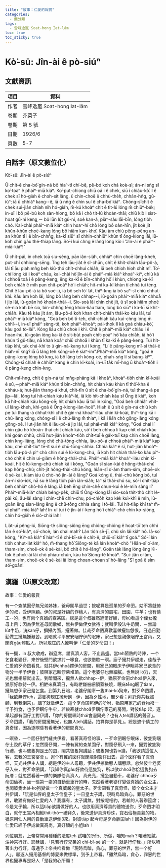 ```yaml
---
title: "故事：仁愛的報賞"
categories:
  - 無分類
tags:
  - 雪峰逸嵐 Soat-hong Iat-lâm
toc: true
toc_sticky: true
---
```


# Kò͘-sū: Jîn-ài ê pò-siúⁿ

## 文獻資訊

| 項目 | 資料 |
|---|---|
| 作者 | 雪峰逸嵐 Soat-hong Iat-lâm |
| 卷期 | 芥菜子 |
| 卷期 | 第 5 號 |
| 日期 | 1926/6 |
| 頁數 | 5-7 |

## 白話字（原文數位化）

Kò͘-sū: Jîn-ài ê pò-siúⁿ

Ū chi̍t-ê cha-bó͘ gín-ná bô hiaⁿ-tī chí-bē, pē-bó koh chá koè-sì; án-ni sǹg sī ko͘-toaⁿ ê pháiⁿ-miā kiáⁿ. Ko͘-put-chiong chiū oá i ê chek, siū i chiàu-kò͘. I ê chek sī hó-gia̍h ê choh-sit lâng, ū chin-choē ê chhù-the̍h, chhân-hn̂g, gû-iûⁿ; iā ū chhiàⁿ kang--ê, iā ū nn̄g ê chin suí ê cha-bó͘ kiáⁿ. Chóng-sīchit ê chek sui-jiân chiah nih hó-gia̍h, m̄-kú khoàⁿ chit ê ti̍t-lú lóng m̄ chiūⁿ-ba̍k; in-uī i bô pē-bú koh sàn-hiong, bô kā i chò ti̍t-lú khoán-thāi; chiū kiò i siat-hoat gû-ni keng,－ bô lūn lu̍t gû-ni, soé kan-á, piàⁿ-sàu lāi-bīn, lóng tio̍h chò. Kai-chài pháiⁿ-miā kiáⁿ chin hoaⁿ-hí chò lóng bô oàn-hīn, ji̍t koè ji̍t khûn-khûn choè-kang lóng bô hiâm kan-khó͘. Kàu àm chiū pêng-pêng an-an khùn tī i ê bīn-chhn̂g, ka-kī siūⁿ sī chhin-chhiūⁿ khùn tī ông-kiong lāi, iū-koh chin gâu thé-thiap lâng. Só͘-í kui chng ê lâng lóng kiò i "Jîn-ài ê pháiⁿ-miā-kiáⁿ!"

Ū chi̍t-pái, in chek toā siu-sêng, pān iân-sia̍h, chhiáⁿ chin choē lâng-kheh, put-chí chhiong-sēng. Tng teh lāu-jia̍t ê sî-chūn, chi̍t ê khit-chia̍h lāu-pô-á, lâi tī āu piah mn̂g beh kiû-thó chi̍t-chhuì chia̍h, iā beh chioh hioh chi̍t mî. To͘-chí lóng kā i koáⁿ cháu, kai-chài hō͘ jîn-ài ê pháiⁿ-miā kiáⁿ khoàⁿ-kìⁿ, chiū kā i chhoā toà i ê pâng-keng, ēng ka-kī ê bīn-chhn̂g hō͘ i khùn, chiong ka-kī beh chia̍h ê mi̍h pun chi̍t-poàⁿ hō͘ i chia̍h; hit-mî ka-kī khùn tī chhâ tui téng. Chit ê lāu-pô-á iā bô soè-jī, iā bô seh ló͘-la̍t, thiⁿ-kng iā bô saⁿ-sî chiū chhut-khì. Kàu àm koh lâi, lóng bô lâng beh chhap--i, iû-goân pháiⁿ-miā kiáⁿ chhoā i ji̍p lâi, iū-goân hó khoán-thāi--i. Sio-soà lâi chin chē ji̍t, ū sî soà hiâm phoē sè-niá kah bē sio, bîn-chhn̂g tēng khùn-liáu tiam, lóng bô siūⁿ i ka-kī sī khit-chia̍h. Kàu tē káu ji̍t àm, lāu-pô-á koh khan chi̍t-chia̍h thái-ko káu lâi, tuì pháiⁿ-miā kiáⁿ kóng, "Goá beh bô tī-teh, chit-chiah káu kui-chng lóng m̄ chhī--i, in-uī pháiⁿ sèng-tē, koh pháiⁿ-khoàⁿ; pài-thok lí kā goá chiàu-kò͘, kàu goá tò-lâi". Kóng liáu chiū choè i khì. Chit ê pháiⁿ-miā kiáⁿ chiàu i ê hoan-hù, iû-goân iōng ka-kī ê si̍t-bu̍t poah chi̍t-poàⁿ hō͘ káu chia̍h, iā hō͘ i khùn tī gû-tiâu, nā khah koâⁿ chiū chhoā i khùn tī ka-kī ê pâng-keng. Tuì hit-tia̍p khí, ta̍k chá-khí to ū gin-ná-kang tuì i kóng, "Lí ê pâng-keng mî-sî thái-ē hiah-nī kng? iā ū lâng teh kóng-oē ê siaⁿ-im".Pháiⁿ-miā kiáⁿ kóng, "goá ê pâng-keng lóng bô kng, iā bô lâng teh kóng-oē, phah-sǹg lí sī bāng-kìⁿ". Chóng-sī chiah ê chhiàⁿ kang ê chin kî-koài, in-uī ta̍k mī-hng ū khoàⁿ-tio̍h i ê pâng-keng chin-kng.

Chi̍t-mî-hng, chi̍t ê gín-ná tuì mn̂g-phāng kā i khoàⁿ, khoàⁿ-tio̍h chin kî-koài ê sū,－pháiⁿ-miā kiáⁿ khùn tī bîn-chhn̂g, hit chiah káu khùn tī thô͘-kha ê chháu-á; hut-jiân thang-á khui, chi̍t-tīn ū si̍t ê cha-bó͘ gín-ná, tuì thang-á pe ji̍p--lâi, lóng tuì hit-chiah káu kiâⁿ-lé, iā kiò hit-chiah káu sī Ông ê kiáⁿ, koh kā hit-chiah káu kóng-oē; hit chiah kàu iā tuì in kóng, "Goá beh chhiáⁿ vhit-uī lâng-kheh, khì-goá ê Ông-kiong-iàn-hoē". Hiah ê ū si̍t ê gín-ná chiū koh pe tuì thang-á chhut-khì chit ê gín-ná khoàⁿ-liáu chin kî-koài, thiⁿ-kng kā i chú-lâng kóng, chóng-sī i ê chú-lâng m̄ thiaⁿ, i kā i lia̍h chò gōng-lâng kóng gōng-oē. Hut-jiân hit ê lāu-pô-á ji̍p lâi, tuì phái-miā kiáⁿ kóng, "Goá chai lí chin gâu hó khoán-thāi chit chiah káu, só͘-í beh chhoā lí kap chit chiah káu khì goán chhù; chiū hut-jiân khoàⁿ-tio̍h chi̍t-tuī ê ga̍k-tuī kap chin choē lâng, chin kng-liāng, lóng chē chū-tōng-chhia, lāu-pô-á chhoā pháiⁿ-miā kiáⁿ kap káu, chē chi̍t-tiuⁿ tē-it suí ê chū-tōng-chhia. Chhia kiâⁿ ê sî, hut-jiân khoàⁿ-tio̍h lāu-pô-á pìⁿ chò chin suí ê lú-kong-chú, iā koh hit chiah thái-ko káu pìⁿ-chò chi̍t ê chin ui-giâm ê hông-thài-chú. Pháiⁿ-miā kiáⁿ khoàⁿ-liáu chin kî-koài, hit ê lú-kong-chú chiah kā i kóng, "Goán sī sian-kài ê hông-thài-chú kap hông-chú; chi̍t-ji̍t hông-thài-chú kóng, hiān-sî o͘-àm tham-sim, choē-ok ê sè-kài, kiám iáu ū chò-hó jîn-ài ê lâng? Goá kóng ū, thài-chú kóng bô, tuì án-ni sio-iok, nā su ê lâng tio̍h pān iân-sia̍h; taⁿ sī thài-chú su, só͘-í chit-tia̍p beh chhiáⁿ chò-hó ê lâng. iā beh ēng chin-chē chun-kuì ê lé-mi̍h sàng lí" Pháiⁿ-miā-kiáⁿ chiah bêng-pe̍k, chiū tī Ông-kiong lāi sio-soà thit-thô chi̍t lé-pài kú, āu-lâi sàng i chin-chē chin-chu, pó-chio̍h kap ke̍k kuì-khì ê mi̍h, iû-goân ēng sian-lâng ēng ê chū-tōng chhia sàng i tò-lâi. Tuì hit-tia̍p khí taⁿ m̄-sī pháiⁿ-miā kiáⁿ lah! In-uī tuì i ê jîn-ài í-keng hō͘ i chiâⁿ-chò chin ko-siōng, chin hó-gia̍h ê sió-chiá lah!

Lia̍t-uī pêng-iú, Siōng-tè siông-siông ēng chióng-chióng ê hoat-tō͘ teh chhì lán ê só͘-kiâⁿ, só͘-choè, lán chai mah? Lán tio̍h sè-jī, chù sîn lâi kiâⁿ hó. Iâ-so͘ kóng, "Kìⁿ-nā kiâⁿ tī hiaⁿ-tī ê chí-bī-sè ê chi̍t-ê, chiū-sī kiâⁿ tī goá." Só͘-í lán tio̍h chhut-la̍t kiâⁿ hó, m̄-thang hō͘ Siōng-tè kā lán khoàⁿ-chò "Hiān-sî o͘-àm, tham-sim, choē-ok ê sè-kài, bô chi̍t ê hó-lâng". Goān ta̍k lâng lóng ēng Ki-tok ê phok-ài lâi chò phiau-chún, kàu hō͘ Siōng-tè khoàⁿ. "Sui-jiân o͘-àm, tham-sim, choē-ok ê sè-kài iā lóng choan-choan sī hó-lâng "Sī goá ê sim só͘-goān!

## 漢羅（Ùi原文改寫）

故事：仁愛的報賞

有一个查某囡仔無兄弟姊妹，爸母閣早過世；按呢算是孤單的歹命囝。姑不將就倚伊的叔，受伊照顧。伊的叔是好額的作穡人，有真濟的厝宅、田園、牛羊；也有倩工--的，也有兩个真媠的查某囝。總是這个叔雖然遮爾好額，毋kú看這个侄女攏毋上目；因為伊無爸母閣散鄉，無共伊做侄女款待；就叫伊設法牛奶間，－無論lu̍t牛奶，洗kan仔，摒掃內面，攏著做。佳哉歹命囝真歡喜做攏無怨恨，日過日勤勤做工攏無嫌艱苦。到暗就平平安安睏佇伊的眠床，家己想是親像睏佇王宮內，又閣真gâu體貼人。所以規庄的人攏叫伊「仁愛的歹命囝！」

有一擺，in 叔大收成，辦筵席，請真濟人客，不止昌盛。當teh鬧熱的時陣，一个乞食老婆仔，來佇後壁門欲求討一喙食，也欲借歇一暝。廚子攏共伊趕走，佳哉予仁愛的歹命囝看見，就共伊chhoā蹛伊的房間，用家己的眠床予伊睏將家己欲食的物分一半予伊食；彼暝家己睏佇柴堆頂。這个老婆仔也無細膩，也無說 ló͘力，天光也無相辭就出去。到暗閣來，攏無人欲chhap--伊，猶原歹命囝chhoā伊入來，猶原好款待--伊。相紲來真濟日，有時紲嫌被細領蓋袂燒，眠床tēng睏了tiam，攏無想伊家己是乞食。到第九日暗，老婆仔閣牽一隻thái-ko狗來，對歹命囝講，「我欲無佇teh，這隻狗規庄攏毋飼--伊，因為歹性地，閣歹看；拜託你共我照顧，到我倒來」。講了就做伊去。這个歹命囝照伊的吩咐，猶原用家己的食物撥一半予狗食，也予伊睏佇牛牢，若較寒就chhoā伊睏佇家己的房間。對彼tia̍p 起，逐早起都有囡仔工對伊講，「你的房間暝時thái會遐爾光？也有人teh講話的聲音」。歹命囝講，「我的房間攏無光，也無人teh講話，拍算你是夢見」。總是遮个倩工的真奇怪，因為逐暝昏有看著伊的房間真光。

一暝昏，一个囡仔對門縫共伊看，看著真奇怪的事，－歹命囝睏佇眠床，彼隻狗睏佇土跤的草仔；忽然窗仔開，一陣有翼的查某囡仔，對窗仔飛入--來，攏對彼隻狗行禮，也叫彼隻狗是王的囝，閣共彼隻狗講話；彼隻狗也對in講，「我欲請這位人客，去我的王宮宴會」。遐个有翼的囡仔就閣飛對窗仔出去。這个囡仔看了真奇怪，天光共伊主人講，總是伊的主人毋聽，伊共伊掠做戇人講戇話。忽然彼个老婆仔入來，對歹命囝講，「我知你真gâu好款待這隻狗，所以欲chhoā你佮這隻狗去阮厝；就忽然看著一隊的樂隊佮真濟人，真光亮，攏坐自動車，老婆仔 chhoā歹命囝佮狗，坐一張第一媠的自動車車行的時，忽然看著老婆仔變做真媠的女公主，也閣彼隻thái-ko狗變做一个真威嚴的皇太子。歹命囝看了真奇怪，彼个女公主才共伊講，「阮是仙界的皇太子佮皇子；一日皇太子講，現時烏暗貪心，罪惡的世界，敢猶有做好仁愛的人？我講有，太子講無，對按呢相約，若輸的人著辦筵席；今是太子輸，所以這tia̍p欲請做好的人。也欲用真濟尊貴的禮物送你」歹命囝才明白，就佇王宮內相紲thit-thô一禮拜久，後來送伊真濟珍珠，寶石佮極貴氣的物，猶原用仙人用的自動車送伊倒3來。對彼tia̍p 起今毋是歹命脈囝lah！因為對伊的仁愛已經予伊成做真高尚，真好額的小姐lah！

列位朋友，上帝常常用種種的法度teh 試咱的所行、所做，咱知mah？咱著細膩，注神來行好。耶穌講，「見若行佇兄弟的 chí-bī-sè 的一个，就是行佇我。」所以咱著出力行好，毋通予上帝共咱看做「現時烏暗，貪心，罪惡的世界，無一个好人」。願逐人攏用基督的博愛來做標準，到予上帝看。「雖然烏暗，貪心，罪惡的世界也攏專專是好人「是我的心所願！
